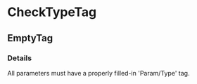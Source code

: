 ﻿---  
uid: Validator_2_61_2  
---

# CheckTypeTag

## EmptyTag

### Details

All parameters must have a properly filled\-in 'Param\/Type' tag.
